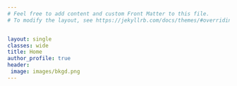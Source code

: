 ```yaml
---
# Feel free to add content and custom Front Matter to this file.
# To modify the layout, see https://jekyllrb.com/docs/themes/#overriding-theme-defaults


layout: single
classes: wide
title: Home
author_profile: true
header:
 image: images/bkgd.png
---
```

